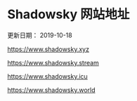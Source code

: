 # Shadowsky 网站地址

更新日期： 2019-10-18

https://www.shadowsky.xyz

https://www.shadowsky.stream

https://www.shadowsky.icu

https://www.shadowsky.world
